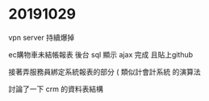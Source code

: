 # 20191029

vpn server 持續爆掉

ec購物車未結帳報表 後台 sql 顯示 ajax 完成 且貼上github

接著弄服務員綁定系統報表的部分 \( 類似計會計系統 的演算法

討論了一下  crm 的資料表結構

